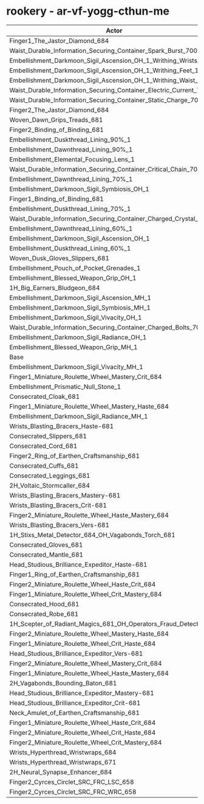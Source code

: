 # rookery - ar-vf-yogg-cthun-me
| Actor | DPS | Increase |
|---|:---:|:---:|
|Finger1_The_Jastor_Diamond_684|3004910|1.26%|
|Waist_Durable_Information_Securing_Container_Spark_Burst_700|2999680|1.09%|
|Embellishment_Darkmoon_Sigil_Ascension_OH_1_Writhing_Wrists_1|2998243|1.04%|
|Embellishment_Darkmoon_Sigil_Ascension_OH_1_Writhing_Feet_1|2997665|1.02%|
|Embellishment_Darkmoon_Sigil_Ascension_OH_1_Writhing_Waist_1|2997032|1.00%|
|Waist_Durable_Information_Securing_Container_Electric_Current_700|2995877|0.96%|
|Waist_Durable_Information_Securing_Container_Static_Charge_700|2993940|0.89%|
|Finger2_The_Jastor_Diamond_684|2992803|0.86%|
|Woven_Dawn_Grips_Treads_681|2989306|0.74%|
|Finger2_Binding_of_Binding_681|2987735|0.69%|
|Embellishment_Duskthread_Lining_90%_1|2987364|0.67%|
|Embellishment_Dawnthread_Lining_90%_1|2987114|0.66%|
|Embellishment_Elemental_Focusing_Lens_1|2985997|0.63%|
|Waist_Durable_Information_Securing_Container_Critical_Chain_700|2982894|0.52%|
|Embellishment_Dawnthread_Lining_70%_1|2982031|0.49%|
|Embellishment_Darkmoon_Sigil_Symbiosis_OH_1|2981555|0.48%|
|Finger1_Binding_of_Binding_681|2981200|0.46%|
|Embellishment_Duskthread_Lining_70%_1|2981027|0.46%|
|Waist_Durable_Information_Securing_Container_Charged_Crystal_700|2980866|0.45%|
|Embellishment_Dawnthread_Lining_60%_1|2980695|0.45%|
|Embellishment_Darkmoon_Sigil_Ascension_OH_1|2980018|0.43%|
|Embellishment_Duskthread_Lining_60%_1|2979106|0.39%|
|Woven_Dusk_Gloves_Slippers_681|2978218|0.36%|
|Embellishment_Pouch_of_Pocket_Grenades_1|2978077|0.36%|
|Embellishment_Blessed_Weapon_Grip_OH_1|2975283|0.27%|
|1H_Big_Earners_Bludgeon_684|2975126|0.26%|
|Embellishment_Darkmoon_Sigil_Ascension_MH_1|2973394|0.20%|
|Embellishment_Darkmoon_Sigil_Symbiosis_MH_1|2972292|0.16%|
|Embellishment_Darkmoon_Sigil_Vivacity_OH_1|2970903|0.12%|
|Waist_Durable_Information_Securing_Container_Charged_Bolts_700|2970193|0.09%|
|Embellishment_Darkmoon_Sigil_Radiance_OH_1|2969448|0.07%|
|Embellishment_Blessed_Weapon_Grip_MH_1|2969324|0.06%|
|Base|2967404|0.00%|
|Embellishment_Darkmoon_Sigil_Vivacity_MH_1|2963989|-0.12%|
|Finger1_Miniature_Roulette_Wheel_Mastery_Crit_684|2963961|-0.12%|
|Embellishment_Prismatic_Null_Stone_1|2963946|-0.12%|
|Consecrated_Cloak_681|2963911|-0.12%|
|Finger1_Miniature_Roulette_Wheel_Mastery_Haste_684|2963811|-0.12%|
|Embellishment_Darkmoon_Sigil_Radiance_MH_1|2963515|-0.13%|
|Wrists_Blasting_Bracers_Haste-681|2963159|-0.14%|
|Consecrated_Slippers_681|2962118|-0.18%|
|Consecrated_Cord_681|2961864|-0.19%|
|Finger2_Ring_of_Earthen_Craftsmanship_681|2961818|-0.19%|
|Consecrated_Cuffs_681|2960767|-0.22%|
|Consecrated_Leggings_681|2960763|-0.22%|
|2H_Voltaic_Stormcaller_684|2960004|-0.25%|
|Wrists_Blasting_Bracers_Mastery-681|2959789|-0.26%|
|Wrists_Blasting_Bracers_Crit-681|2959577|-0.26%|
|Finger2_Miniature_Roulette_Wheel_Haste_Mastery_684|2959470|-0.27%|
|Wrists_Blasting_Bracers_Vers-681|2959272|-0.27%|
|1H_Stixs_Metal_Detector_684_OH_Vagabonds_Torch_681|2959063|-0.28%|
|Consecrated_Gloves_681|2958208|-0.31%|
|Consecrated_Mantle_681|2956915|-0.35%|
|Head_Studious_Brilliance_Expeditor_Haste-681|2956148|-0.38%|
|Finger1_Ring_of_Earthen_Craftsmanship_681|2955278|-0.41%|
|Finger2_Miniature_Roulette_Wheel_Haste_Crit_684|2954898|-0.42%|
|Finger1_Miniature_Roulette_Wheel_Crit_Mastery_684|2954575|-0.43%|
|Consecrated_Hood_681|2951635|-0.53%|
|Consecrated_Robe_681|2950773|-0.56%|
|1H_Scepter_of_Radiant_Magics_681_OH_Operators_Fraud_Detector_684|2950687|-0.56%|
|Finger2_Miniature_Roulette_Wheel_Mastery_Haste_684|2950667|-0.56%|
|Finger1_Miniature_Roulette_Wheel_Crit_Haste_684|2948482|-0.64%|
|Head_Studious_Brilliance_Expeditor_Vers-681|2946705|-0.70%|
|Finger2_Miniature_Roulette_Wheel_Mastery_Crit_684|2945755|-0.73%|
|Finger1_Miniature_Roulette_Wheel_Haste_Mastery_684|2945489|-0.74%|
|2H_Vagabonds_Bounding_Baton_681|2944265|-0.78%|
|Head_Studious_Brilliance_Expeditor_Mastery-681|2943700|-0.80%|
|Head_Studious_Brilliance_Expeditor_Crit-681|2943500|-0.81%|
|Neck_Amulet_of_Earthen_Craftsmanship_681|2942282|-0.85%|
|Finger1_Miniature_Roulette_Wheel_Haste_Crit_684|2941849|-0.86%|
|Finger2_Miniature_Roulette_Wheel_Crit_Haste_684|2935507|-1.07%|
|Finger2_Miniature_Roulette_Wheel_Crit_Mastery_684|2933471|-1.14%|
|Wrists_Hyperthread_Wristwraps_684|2918851|-1.64%|
|Wrists_Hyperthread_Wristwraps_671|2908162|-2.00%|
|2H_Neural_Synapse_Enhancer_684|2868328|-3.34%|
|Finger2_Cyrces_Circlet_SRC_FRC_LSC_658|2673972|-9.89%|
|Finger2_Cyrces_Circlet_SRC_FRC_WRC_658|2673188|-9.91%|
